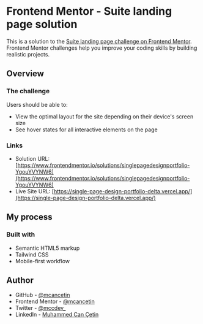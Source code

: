 # Frontend Mentor - Suite landing page solution

This is a solution to the [Suite landing page challenge on Frontend Mentor](https://www.frontendmentor.io/challenges/suite-landing-page-tj_eaU-Ra). Frontend Mentor challenges help you improve your coding skills by building realistic projects.

## Overview

### The challenge

Users should be able to:

- View the optimal layout for the site depending on their device's screen size
- See hover states for all interactive elements on the page

### Links

- Solution URL: [https://www.frontendmentor.io/solutions/singlepagedesignportfolio-YgouYVYNW6](https://www.frontendmentor.io/solutions/singlepagedesignportfolio-YgouYVYNW6)
- Live Site URL: [https://single-page-design-portfolio-delta.vercel.app/](https://single-page-design-portfolio-delta.vercel.app/)

## My process

### Built with

- Semantic HTML5 markup
- Tailwind CSS
- Mobile-first workflow

## Author

- GitHub - [@mcancetin](https://github.com/mcancetin)
- Frontend Mentor - [@mcancetin](https://www.frontendmentor.io/profile/mcancetin)
- Twitter - [@mccdev\_](https://twitter.com/mccdev_)
- LinkedIn - [Muhammed Can Çetin](https://www.linkedin.com/in/mcancetin/)
